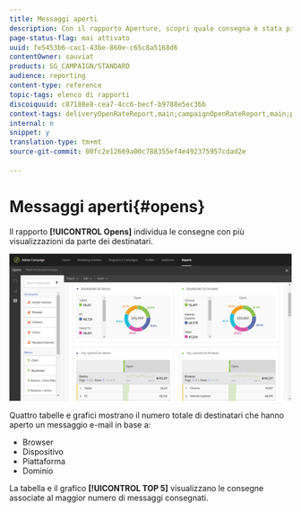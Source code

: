 ```yaml
---
title: Messaggi aperti
description: Con il rapporto Aperture, scopri quale consegna è stata più visualizzata in base ai vari criteri.
page-status-flag: mai attivato
uuid: fe5453b6-cac1-43be-860e-c65c8a5168d6
contentOwner: sauviat
products: SG_CAMPAIGN/STANDARD
audience: reporting
content-type: reference
topic-tags: elenco di rapporti
discoiquuid: c87188e8-cea7-4cc6-becf-b9788e5ec36b
context-tags: deliveryOpenRateReport,main;campaignOpenRateReport,main;programOpenRateReport,main
internal: n
snippet: y
translation-type: tm+mt
source-git-commit: 00fc2e12669a00c788355ef4e492375957cdad2e

---
```



# Messaggi aperti{#opens}

Il rapporto **[!UICONTROL Opens]** individua le consegne con più visualizzazioni da parte dei destinatari.

![](assets/delivery_reports_opens.png)

Quattro tabelle e grafici mostrano il numero totale di destinatari che hanno aperto un messaggio e-mail in base a:

* Browser
* Dispositivo
* Piattaforma
* Dominio

La tabella e il grafico **[!UICONTROL TOP 5]** visualizzano le consegne associate al maggior numero di messaggi consegnati.
